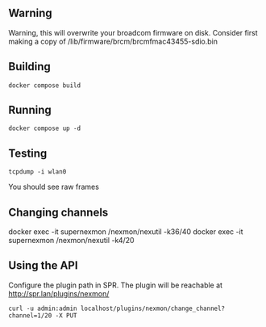 ## Warning

Warning, this will overwrite your broadcom firmware on disk.
Consider first making a copy of /lib/firmware/brcm/brcmfmac43455-sdio.bin

## Building
```
docker compose build
```

## Running

```export SUPERDIR=/home/spr/super
docker compose up -d
```

## Testing

```
tcpdump -i wlan0
```

You should see raw frames

## Changing channels
docker exec -it supernexmon /nexmon/nexutil -k36/40
docker exec -it supernexmon /nexmon/nexutil -k4/20

## Using the API

Configure the plugin path in SPR. The plugin will be reachable at http://spr.lan/plugins/nexmon/

```
curl -u admin:admin localhost/plugins/nexmon/change_channel?channel=1/20 -X PUT
```
